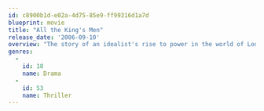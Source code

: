 ```yaml
---
id: c8900b1d-e02a-4d75-85e9-ff99316d1a7d
blueprint: movie
title: "All the King's Men"
release_date: '2006-09-10'
overview: "The story of an idealist's rise to power in the world of Louisiana politics and the corruption that leads to his ultimate downfall. Based on the1946 Pulitzer Prize-winning novel written by Robert Penn Warren."
genres:
  -
    id: 18
    name: Drama
  -
    id: 53
    name: Thriller
---
```

